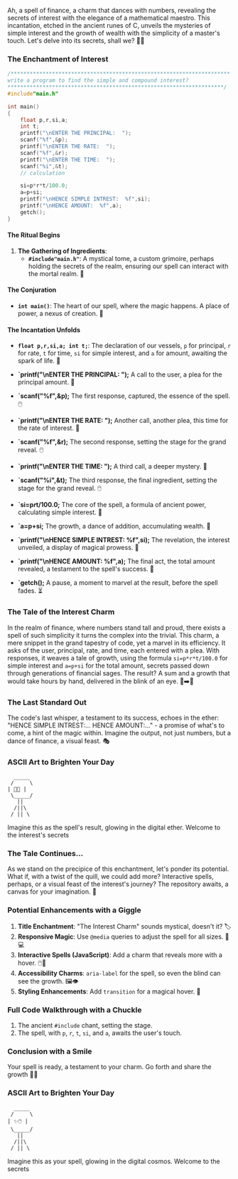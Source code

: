 Ah, a spell of finance, a charm that dances with numbers, revealing the secrets of interest with the elegance of a mathematical maestro. This incantation, etched in the ancient runes of C, unveils the mysteries of simple interest and the growth of wealth with the simplicity of a master's touch. Let's delve into its secrets, shall we? 📜✨

### The Enchantment of Interest

```c
/*********************************************************************
write a program to find the simple and compound interest?
********************************************************************/
#include"main.h"

int main()
{
    float p,r,si,a;
    int t;
    printf("\nENTER THE PRINCIPAL:  ");
    scanf("%f",&p);
    printf("\nENTER THE RATE:  ");
    scanf("%f",&r);
    printf("\nENTER THE TIME:  ");
    scanf("%i",&t);
    // calculation

    si=p*r*t/100.0;
    a=p+si;
    printf("\nHENCE SIMPLE INTREST:  %f",si);
    printf("\nHENCE AMOUNT:  %f",a);
    getch();
}
```

#### The Ritual Begins

1. **The Gathering of Ingredients**:
   - **`#include"main.h"`**: A mystical tome, a custom grimoire, perhaps holding the secrets of the realm, ensuring our spell can interact with the mortal realm. 📖

#### The Conjuration

- **`int main()`**: The heart of our spell, where the magic happens. A place of power, a nexus of creation. 🌟

#### The Incantation Unfolds

- **`float p,r,si,a; int t;`**: The declaration of our vessels, `p` for principal, `r` for rate, `t` for time, `si` for simple interest, and `a` for amount, awaiting the spark of life. 🧪

- **`printf("\nENTER THE PRINCIPAL:  ");** A call to the user, a plea for the principal amount. 📢
- **`scanf("%f",&p);** The first response, captured, the essence of the spell. 🖱️
- **`printf("\nENTER THE RATE:  ");** Another call, another plea, this time for the rate of interest. 📢
- **`scanf("%f",&r);** The second response, setting the stage for the grand reveal. 🖱️
- **`printf("\nENTER THE TIME:  ");** A third call, a deeper mystery. 📢
- **`scanf("%i",&t);** The third response, the final ingredient, setting the stage for the grand reveal. 🖱️
- **`si=p*r*t/100.0;** The core of the spell, a formula of ancient power, calculating simple interest. 🧮
- **`a=p+si;** The growth, a dance of addition, accumulating wealth. 📏
- **`printf("\nHENCE SIMPLE INTREST:  %f",si);** The revelation, the interest unveiled, a display of magical prowess. 📣
- **`printf("\nHENCE AMOUNT:  %f",a);** The final act, the total amount revealed, a testament to the spell's success. 📣
- **`getch();** A pause, a moment to marvel at the result, before the spell fades. ⏳

### The Tale of the Interest Charm

In the realm of finance, where numbers stand tall and proud, there exists a spell of such simplicity it turns the complex into the trivial. This charm, a mere snippet in the grand tapestry of code, yet a marvel in its efficiency. It asks of the user, principal, rate, and time, each entered with a plea. With responses, it weaves a tale of growth, using the formula `si=p*r*t/100.0` for simple interest and `a=p+si` for the total amount, secrets passed down through generations of financial sages. The result? A sum and a growth that would take hours by hand, delivered in the blink of an eye. 🐌➡️🚀

### The Last Standard Out

The code's last whisper, a testament to its success, echoes in the ether: "HENCE SIMPLE INTREST:... HENCE AMOUNT:..." - a promise of what's to come, a hint of the magic within. Imagine the output, not just numbers, but a dance of finance, a visual feast. 🎭

### ASCII Art to Brighten Your Day
```
  _____
 /     \
| 📏📢 |
 \_____/
   ||
  /||\
 / || \
```
Imagine this as the spell's result, glowing in the digital ether. Welcome to the interest's secrets

### The Tale Continues...

As we stand on the precipice of this enchantment, let's ponder its potential. What if, with a twist of the quill, we could add more? Interactive spells, perhaps, or a visual feast of the interest's journey? The repository awaits, a canvas for your imagination. 🎨

### Potential Enhancements with a Giggle

1. **Title Enchantment**: "The Interest Charm" sounds mystical, doesn't it? 🏷️
2. **Responsive Magic**: Use `@media` queries to adjust the spell for all sizes. 📱💻
3. **Interactive Spells (JavaScript)**: Add a charm that reveals more with a hover. 🖱️🔮
4. **Accessibility Charms**: `aria-label` for the spell, so even the blind can see the growth. 🖼️👁️
5. **Styling Enhancements**: Add `transition` for a magical hover. 🌟

### Full Code Walkthrough with a Chuckle

1. The ancient `#include` chant, setting the stage.
2. The spell, with `p`, `r`, `t`, `si`, and `a`, awaits the user's touch.

### Conclusion with a Smile

Your spell is ready, a testament to your charm. Go forth and share the growth 🎉🔮

### ASCII Art to Brighten Your Day

```
  _____
 /     \
| ✨🖱️ |
 \_____/
   ||
  /||\
 / || \
```
Imagine this as your spell, glowing in the digital cosmos. Welcome to the secrets